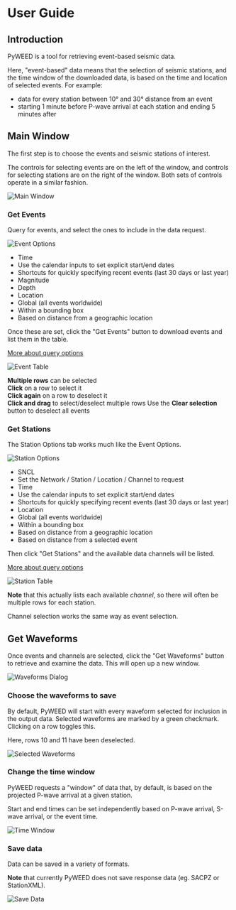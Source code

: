 # User Guide

## Introduction

PyWEED is a tool for retrieving event-based seismic data.

Here, "event-based" data means that the selection of seismic stations, and the time window of the downloaded data, is based on the time and location of selected events. For example:

* data for every station between 10&deg; and 30&deg; distance from an event
* starting 1 minute before P-wave arrival at each station and ending 5 minutes after

## Main Window

The first step is to choose the events and seismic stations of interest.

The controls for selecting events are on the left of the window, and controls for selecting stations are on the right of the window. Both sets of controls operate in a similar fashion.

![Main Window](MainWindowMarked.png)

### Get Events

Query for events, and select the ones to include in the data request.

![Event Options](EventOptions.png)

* Time
 * Use the calendar inputs to set explicit start/end dates
 * Shortcuts for quickly specifying recent events (last 30 days or last year)
* Magnitude
* Depth
* Location
 * Global (all events worldwide)
 * Within a bounding box
 * Based on distance from a geographic location

Once these are set, click the "Get Events" button to download events and list them in the table.

[More about query options](QueryOptions.md)

![Event Table](EventTable.png)

**Multiple rows** can be selected  
**Click** on a row to select it  
**Click again** on a row to deselect it  
**Click and drag** to select/deselect multiple rows
Use the **Clear selection** button to deselect all events

### Get Stations

The Station Options tab works much like the Event Options.

![Station Options](StationOptions.png)

* SNCL
 * Set the Network / Station / Location / Channel to request
* Time
 * Use the calendar inputs to set explicit start/end dates
 * Shortcuts for quickly specifying recent events (last 30 days or last year)
* Location
 * Global (all events worldwide)
 * Within a bounding box
 * Based on distance from a geographic location
 * Based on distance from a selected event

Then click "Get Stations" and the available data channels will be listed.

[More about query options](QueryOptions.md)

![Station Table](StationTable.png)

**Note** that this actually lists each available *channel*, so there will often be multiple rows for each station.

Channel selection works the same way as event selection.

## Get Waveforms

Once events and channels are selected, click the "Get Waveforms" button to retrieve and examine the data. This will open up a new window.

![Waveforms Dialog](WaveformsDialog.png)

### Choose the waveforms to save

By default, PyWEED will start with every waveform selected for inclusion in the output data. Selected waveforms are marked by a green checkmark. Clicking on a row toggles this.

Here, rows 10 and 11 have been deselected.

![Selected Waveforms](SelectedWaveforms.png)

### Change the time window

PyWEED requests a "window" of data that, by default, is based on the projected P-wave arrival at a given station.

Start and end times can be set independently based on P-wave arrival, S-wave arrival, or the event time.

![Time Window](TimeWindow.png)

### Save data

Data can be saved in a variety of formats.

**Note** that currently PyWEED does not save response data (eg. SACPZ or StationXML).

![Save Data](SaveData.png)
